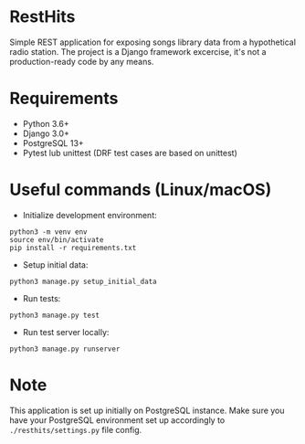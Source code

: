 # RestHits

Simple REST application for exposing songs library data from a hypothetical radio station.
The project is a Django framework excercise, it's not a production-ready code by any means.

# Requirements
- Python 3.6+
- Django 3.0+
- PostgreSQL 13+
- Pytest lub unittest (DRF test cases are based on unittest)

# Useful commands (Linux/macOS)
* Initialize development environment: 
```
python3 -m venv env
source env/bin/activate
pip install -r requirements.txt
```
* Setup initial data:
```
python3 manage.py setup_initial_data
```
* Run tests:
```
python3 manage.py test
```
* Run test server locally:
```
python3 manage.py runserver
```

# Note
This application is set up initially on PostgreSQL instance. Make sure you have your PostgreSQL environment set up accordingly to `./resthits/settings.py` file config.